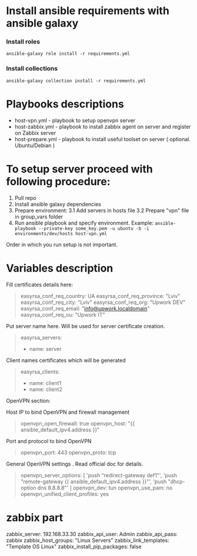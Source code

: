 # Install ansible requirements with ansible galaxy

### Install roles
`ansible-galaxy role install -r requirements.yml`
### Install collections
`ansible-galaxy collection install -r requirements.yml`


# Playbooks descriptions

* host-vpn.yml  - playbook to setup openvpn server
* host-zabbix.yml - playbook to install zabbix agent on server and register on Zabbix server
* host-prepare.yml - playbook to install useful toolset on server ( optional. Ubuntu/Debian )

# To setup server proceed with following procedure:
1. Pull repo
2. Install ansible galaxy dependencies
3. Prepare environment:
    3.1 Add servers in hosts file
    3.2 Prepare "vpn" file in group_vars folder
4. Run ansible playbook and specify environment. Example: `ansible-playbook --private-key some_key.pem -u ubuntu -b -i environments/dev/hosts host-vpn.yml`

Order in which you run setup is not important. 

# Variables description

Fill certificates details here:

>    easyrsa_conf_req_country: UA
>    easyrsa_conf_req_province: "Lviv"
>    easyrsa_conf_req_city: "Lviv"
>    easyrsa_conf_req_org: "Upwork DEV"
>    easyrsa_conf_req_email: "info@upwork.localdomain"
>    easyrsa_conf_req_ou: "Upwork IT"

Put server name here. Will be used for server certificate creation.
>easyrsa_servers:
>    - name: server

Client names certificates which will be generated
>easyrsa_clients:
>    - name: client1
>    - name: client2


OpenVPN section:

Host IP to bind OpenVPN and firewall management
> openvpn_open_firewall: true
> openvpn_host: "{{ ansible_default_ipv4.address }}"

Port and protocol to bind OpenVPN
> openvpn_port: 443
> openvpn_proto: tcp

General OpenVPN settings . Read official doc for details. 
> openvpn_server_options: [ 
>     'push "redirect-gateway def1"',
>     'push "remote-gateway {{ ansible_default_ipv4.address }}"',
>     'push "dhcp-option dns 8.8.8.8"'
> ]
> openvpn_dev: tun
> openvpn_use_pam: no
> openvpn_unified_client_profiles: yes


# zabbix part
zabbix_server: 192.168.33.30
zabbix_api_user: Admin
zabbix_api_pass: zabbix
zabbix_host_groups: "Linux Servers"
zabbix_link_templates: "Template OS Linux"
zabbix_install_pip_packages: false
